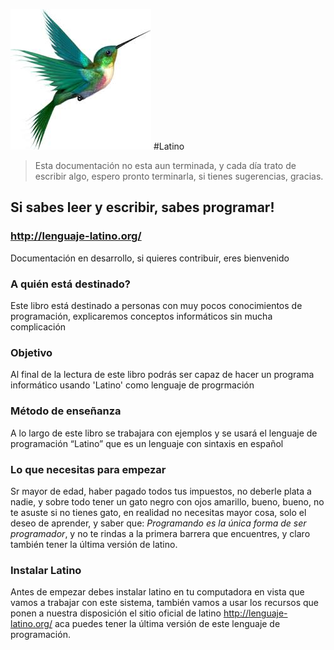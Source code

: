 ![](lat-logo-1.jpg)
#Latino 
> Esta documentación no esta aun terminada, y cada día trato de escribir algo, espero pronto terminarla, si tienes sugerencias, gracias.

## Si sabes leer y escribir, sabes programar! 

### http://lenguaje-latino.org/

Documentación en desarrollo, si quieres contribuir, eres bienvenido

### A quién está destinado?
Este libro está destinado a personas con muy pocos conocimientos de programación, explicaremos conceptos informáticos sin mucha complicación

### Objetivo
Al final de la lectura de este libro podrás ser capaz de hacer un programa informático usando 'Latino' como lenguaje de progrmación

### Método de enseñanza
A lo largo de este libro se trabajara con ejemplos y se usará el lenguaje de programación “Latino” que es un lenguaje con sintaxis en español


### Lo que necesitas para empezar
Sr mayor de edad, haber pagado todos tus impuestos, no deberle plata a nadie, y sobre todo tener un gato negro con ojos amarillo, bueno, bueno, no te asuste si no tienes gato, en realidad no necesitas mayor cosa, solo el deseo de aprender, y saber que: *Programando es la única forma de ser programador*, y no te rindas a la primera barrera que encuentres, y claro también tener la última versión de latino.


### Instalar Latino
Antes de empezar debes instalar latino en tu computadora en vista que vamos a trabajar con este sistema, también vamos a usar los recursos que ponen a nuestra disposición el sitio oficial de latino http://lenguaje-latino.org/ aca puedes tener la última versión de este lenguaje de programación.


